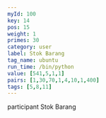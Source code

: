 ```yaml
---
myId: 100
key: 14
pos: 15
weight: 1
primes: 30
category: user
label: Stok Barang
tag_name: ubuntu
run_time: /bin/python
value: [541,5,1,1]
pairs: [1,30,70,1,4,10,1,400]
tags: [5,8,11]
---
```

participant Stok Barang
